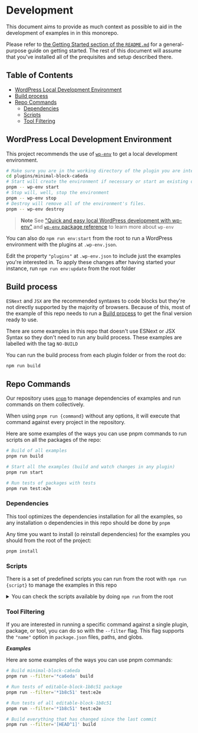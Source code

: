 # Development

This document aims to provide as much context as possible to aid in the development of examples in in this monorepo.

Please refer to [the Getting Started section of the `README.md`](README.md#getting-started) for a general-purpose guide on getting started. The rest of this document will assume that you've installed all of the prequisites and setup described there.

## Table of Contents

- [WordPress Local Development Environment](#wordpress-local-development-environment)
- [Build process](#build-process)
- [Repo Commands](#repo-commands)
  - [Dependencies](#dependencies)
  - [Scripts](#scripts)
  - [Tool Filtering](#tool-filtering)

## WordPress Local Development Environment

This project recommends the use of [`wp-env`](https://developer.wordpress.org/block-editor/getting-started/devenv/get-started-with-wp-env/) to get a local development environment.

```bash
# Make sure you are in the working directory of the plugin you are interested in setting up the environment for
cd plugins/minimal-block-ca6eda
# Start will create the environment if necessary or start an existing one
pnpm -- wp-env start
# Stop will, well, stop the environment
pnpm -- wp-env stop
# Destroy will remove all of the environment's files.
pnpm -- wp-env destroy
```

> **Note**
> See ["Quick and easy local WordPress development with wp-env"](https://developer.wordpress.org/news/2023/03/quick-and-easy-local-wordpress-development-with-wp-env/) and [`wp-env` package reference](https://developer.wordpress.org/block-editor/reference-guides/packages/packages-env/) to learn more about `wp-env`

You can also do `npm run env:start` from the root to run a WordPress environment with the plugins at `.wp-env.json`.

Edit the property `"plugins"` at `.wp-env.json` to include just the examples you're interested in. To apply these changes after having started your instance, run `npm run env:update` from the root folder

## Build process

`ESNext` and `JSX` are the recommended syntaxes to code blocks but they're not directly supported by the majority of browsers. Because of this, most of the example of this repo needs to run a [Build process](https://developer.wordpress.org/block-editor/how-to-guides/javascript/js-build-setup/) to get the final version ready to use.

There are some examples in this repo that doesn't use ESNext or JSX Syntax so they don't need to run any build process. These examples are labelled with the tag `NO-BUILD`

You can run the build process from each plugin folder or from the root do:

```
npm run build
```

## Repo Commands

Our repository uses [`pnpm`](https://pnpm.io/) to manage dependencies of examples and run commands on them collectively.

When using `pnpm run {command}` without any options, it will execute that command against every project in the repository.

Here are some examples of the ways you can use pnpm commands to run scripts on all the packages of the repo:

```bash
# Build of all examples
pnpm run build

# Start all the examples (build and watch changes in any plugin)
pnpm run start

# Run tests of packages with tests
pnpm run test:e2e
```

### Dependencies

This tool optimizes the dependencies installation for all the examples, so any installation o dependencies in this repo should be done by `pnpm`

Any time you want to install (o reinstall dependencies) for the examples you should from the root of the project:

```
pnpm install
```

### Scripts

There is a set of predefined scripts you can run from the root with `npm run {script}` to manage the examples in this repo

<details>
  <summary>You can check the scripts available by doing <code>npm run</code> from the root</summary>

```bash
Lifecycle scripts included in monorepo@1.0.0:
  start
    pnpm -r run start
  preinstall
    npx only-allow pnpm

available via `npm run-script`:
  build
    pnpm -r run build
  plugin-zip
    pnpm -r run plugin-zip
  code:get
    node ./bin/randomHexCode.js
  env:start
    npx wp-env start
  env:start:debug
    npx wp-env start --xdebug
  env:update
    npx wp-env start --update
  env:restart
    npx wp-env destroy && npx wp-env start --update
  env:stop
    npx wp-env stop
  env:down
    npx wp-env stop
  env:destroy
    npx wp-env destroy
  env:logs
    npx wp-env logs all
  test:e2e
    wp-scripts test-e2e
  create-example
    node ./bin/createGutenbergExample/index.js
  get:hexcode
    node ./bin/randomHexCode.js
  table:update
    node ./bin/updateTableMarkdown.js
  zips:remove
    rimraf --verbose ./plugins/*/@gutenberg-examples
  zips:move
    copyfiles --verbose --flat './plugins/**/*.zip' zips
  deploy
    npm run build && npm run plugin-zip && make-dir zips && npm run zips:move && npm run zips:remove
```

</details>

### Tool Filtering

If you are interested in running a specific command against a single plugin, package, or tool, you can do so with the `--filter` flag. This flag supports the `"name"` option in `package.json` files, paths, and globs.

**_Examples_**

Here are some examples of the ways you can use pnpm commands:

```bash
# Build minimal-block-ca6eda
pnpm run --filter='*ca6eda' build

# Run tests of editable-block-1b8c51 package
pnpm run --filter='*1b8c51' test:e2e

# Run tests of all editable-block-1b8c51
pnpm run --filter='*1b8c51' test:e2e

# Build everything that has changed since the last commit
pnpm run --filter='[HEAD^1]' build
```